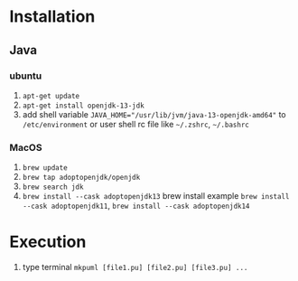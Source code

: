 # Installation

## Java
### ubuntu
1. `apt-get update`
2. `apt-get install openjdk-13-jdk`
3. add shell variable `JAVA_HOME="/usr/lib/jvm/java-13-openjdk-amd64"` to `/etc/environment` or user shell rc file like `~/.zshrc`, `~/.bashrc`

### MacOS
1. `brew update`
2. `brew tap adoptopenjdk/openjdk`
3. `brew search jdk`
4. `brew install --cask adoptopenjdk13`
brew install example `brew install --cask adoptopenjdk11`, `brew install --cask adoptopenjdk14`

# Execution
1. type terminal `mkpuml [file1.pu] [file2.pu] [file3.pu] ...`
